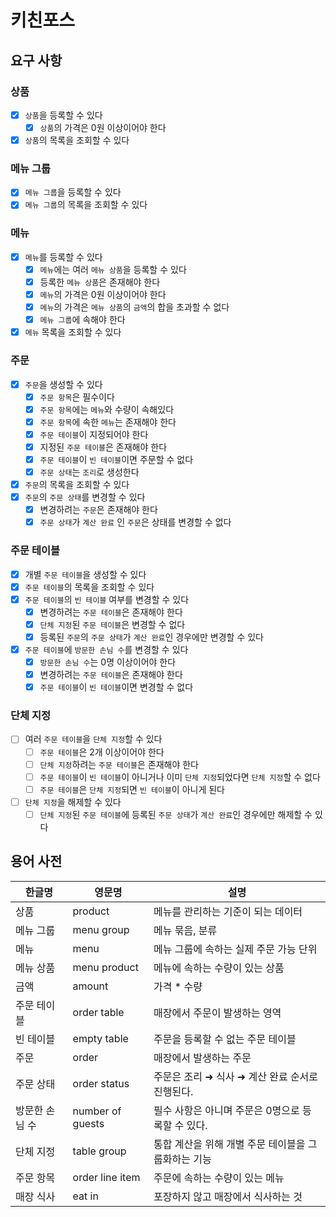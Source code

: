 # 키친포스

## 요구 사항

### 상품
-[x] `상품`을 등록할 수 있다
  -[x] `상품`의 가격은 0원 이상이어야 한다
-[x] `상품`의 목록을 조회할 수 있다

### 메뉴 그룹
-[x] `메뉴 그룹`을 등록할 수 있다
-[x] `메뉴 그룹`의 목록을 조회할 수 있다

### 메뉴
-[x] `메뉴`를 등록할 수 있다
  -[x] `메뉴`에는 여러 `메뉴 상품`을 등록할 수 있다
  -[x] 등록한 `메뉴 상품`은 존재해야 한다
  -[x] `메뉴`의 가격은 0원 이상이어야 한다
  -[x] `메뉴`의 가격은 `메뉴 상품`의 `금액`의 합을 초과할 수 없다
  -[x] `메뉴 그룹`에 속해야 한다
-[x] `메뉴` 목록을 조회할 수 있다

### 주문
-[x] `주문`을 생성할 수 있다
  -[x] `주문 항목`은 필수이다
  -[x] `주문 항목`에는 `메뉴`와 수량이 속해있다
  -[x] `주문 항목`에 속한 `메뉴`는 존재해야 한다
  -[x] `주문 테이블`이 지정되어야 한다
  -[x] 지정된 `주문 테이블`은 존재해야 한다
  -[x] `주문 테이블`이 `빈 테이블`이면 주문할 수 없다
  -[x] `주문 상태`는 `조리`로 생성한다
-[x] `주문`의 목록을 조회할 수 있다
-[x] `주문`의 `주문 상태`를 변경할 수 있다
  -[x] 변경하려는 `주문`은 존재해야 한다
  -[x] `주문 상태`가 `계산 완료` 인 `주문`은 상태를 변경할 수 없다

### 주문 테이블
-[x] 개별 `주문 테이블`을 생성할 수 있다
-[x] `주문 테이블`의 목록을 조회할 수 있다
-[x] `주문 테이블`의 `빈 테이블` 여부를 변경할 수 있다
  -[x] 변경하려는 `주문 테이블`은 존재해야 한다
  -[x] `단체 지정`된 `주문 테이블`은 변경할 수 없다
  -[x] 등록된 `주문`의 `주문 상태`가 `계산 완료`인 경우에만 변경할 수 있다
-[x] `주문 테이블`에 `방문한 손님 수`를 변경할 수 있다
  -[x] `방문한 손님 수`는 0명 이상이어야 한다
  -[x] 변경하려는 `주문 테이블`은 존재해야 한다
  -[x] `주문 테이블`이 `빈 테이블`이면 변경할 수 없다

### 단체 지정
-[ ] 여러 `주문 테이블`을 `단체 지정`할 수 있다
  -[ ] `주문 테이블`은 2개 이상이어야 한다
  -[ ] `단체 지정`하려는 `주문 테이블`은 존재해야 한다
  -[ ] `주문 테이블`이 `빈 테이블`이 아니거나 이미 `단체 지정`되었다면 `단체 지정`할 수 없다
  -[ ] `주문 테이블`은 `단체 지정`되면 `빈 테이블`이 아니게 된다
-[ ] `단체 지정`을 해제할 수 있다
  -[ ] `단체 지정`된 `주문 테이블`에 등록된 `주문 상태`가 `계산 완료`인 경우에만 해제할 수 있다

## 용어 사전

| 한글명 | 영문명 | 설명 |
| --- | --- | --- |
| 상품 | product | 메뉴를 관리하는 기준이 되는 데이터 |
| 메뉴 그룹 | menu group | 메뉴 묶음, 분류 |
| 메뉴 | menu | 메뉴 그룹에 속하는 실제 주문 가능 단위 |
| 메뉴 상품 | menu product | 메뉴에 속하는 수량이 있는 상품 |
| 금액 | amount | 가격 * 수량 |
| 주문 테이블 | order table | 매장에서 주문이 발생하는 영역 |
| 빈 테이블 | empty table | 주문을 등록할 수 없는 주문 테이블 |
| 주문 | order | 매장에서 발생하는 주문 |
| 주문 상태 | order status | 주문은 조리 ➜ 식사 ➜ 계산 완료 순서로 진행된다. |
| 방문한 손님 수 | number of guests | 필수 사항은 아니며 주문은 0명으로 등록할 수 있다. |
| 단체 지정 | table group | 통합 계산을 위해 개별 주문 테이블을 그룹화하는 기능 |
| 주문 항목 | order line item | 주문에 속하는 수량이 있는 메뉴 |
| 매장 식사 | eat in | 포장하지 않고 매장에서 식사하는 것 |
